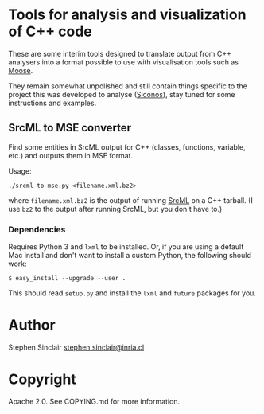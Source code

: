 # Tools for analysis and visualization of C++ code

These are some interim tools designed to translate output from C++
analysers into a format possible to use with visualisation tools such
as [Moose](http://www.moosetechnology.org/).

They remain somewhat unpolished and still contain things specific to
the project this was developed to analyse
([Siconos](http://siconos.gforge.inria.fr/)), stay tuned for some
instructions and examples.

## SrcML to MSE converter

Find some entities in SrcML output for C++ (classes, functions,
variable, etc.) and outputs them in MSE format.

Usage:

~~~
./srcml-to-mse.py <filename.xml.bz2>
~~~

where `filename.xml.bz2` is the output of running
[SrcML](http://www.srcml.org/) on a C++ tarball.  (I use `bz2` to the
output after running SrcML, but you don't have to.)

### Dependencies

Requires Python 3 and `lxml` to be installed.  Or, if you are using a
default Mac install and don't want to install a custom Python, the
following should work:

~~~
$ easy_install --upgrade --user .
~~~

This should read `setup.py` and install the `lxml` and `future`
packages for you.

# Author

Stephen Sinclair <stephen.sinclair@inria.cl>

# Copyright

Apache 2.0.  See COPYING.md for more information.

